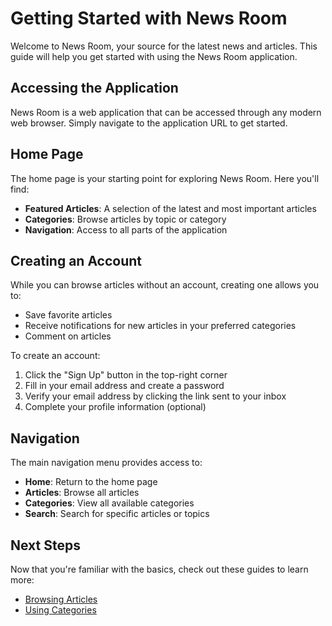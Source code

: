 # Getting Started with News Room

Welcome to News Room, your source for the latest news and articles. This guide will help you get started with using the News Room application.

## Accessing the Application

News Room is a web application that can be accessed through any modern web browser. Simply navigate to the application URL to get started.

## Home Page

The home page is your starting point for exploring News Room. Here you'll find:

- **Featured Articles**: A selection of the latest and most important articles
- **Categories**: Browse articles by topic or category
- **Navigation**: Access to all parts of the application

## Creating an Account

While you can browse articles without an account, creating one allows you to:

- Save favorite articles
- Receive notifications for new articles in your preferred categories
- Comment on articles

To create an account:

1. Click the "Sign Up" button in the top-right corner
2. Fill in your email address and create a password
3. Verify your email address by clicking the link sent to your inbox
4. Complete your profile information (optional)

## Navigation

The main navigation menu provides access to:

- **Home**: Return to the home page
- **Articles**: Browse all articles
- **Categories**: View all available categories
- **Search**: Search for specific articles or topics

## Next Steps

Now that you're familiar with the basics, check out these guides to learn more:

- [Browsing Articles](./browsing-articles.md)
- [Using Categories](./using-categories.md)

